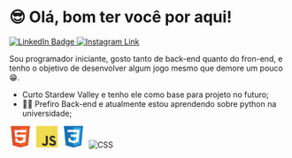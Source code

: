 # 😎 Olá, bom ter você por aqui!
<div id="links">
  <a href = "(https://github.com/BrunoIanoski)"/>
  <a href = "https://www.linkedin.com/in/bruno-manika-ianoski-317ba6248/"/>  
  <img src="https://cdn-icons-png.flaticon.com/512/174/174857.png" alt="LinkedIn Badge" width="50px"/>
  </a>
  <a href = "https://www.instagram.com/bruno_ianoski/"/>
  <img src="https://www.itabirito.mg.leg.br/imagens/insta.png/image" alt="Instagram Link" width="51px" margin-right="5px"/>
  </a>
</div>

Sou programador iniciante, gosto tanto de back-end quanto do fron-end, e tenho o objetivo de desenvolver algum jogo mesmo que demore um pouco 😁.

- Curto Stardew Valley e tenho ele como base para projeto no futuro;
- 👩‍💻 Prefiro Back-end e atualmente estou aprendendo sobre python na universidade;

<div>
  <img src="https://github.com/devicons/devicon/blob/master/icons/html5/html5-original.svg" title="HTML5" alt="HTML" width="40" height="40"/>&nbsp;
  <img src="https://github.com/devicons/devicon/blob/master/icons/javascript/javascript-original.svg" title="JavaScript" alt="JavaScript" width="40" height="40"/>&nbsp;
  <img src="https://raw.githubusercontent.com/devicons/devicon/1119b9f84c0290e0f0b38982099a2bd027a48bf1/icons/css3/css3-original.svg" title="CSS" alt="CSS" width="40"height="40"/>&nbsp;
  <img src="https://www.svgrepo.com/show/376344/python.svg" title="PYTHON" alt="CSS" width="50"height="50"/>&nbsp;
 </div>
 
